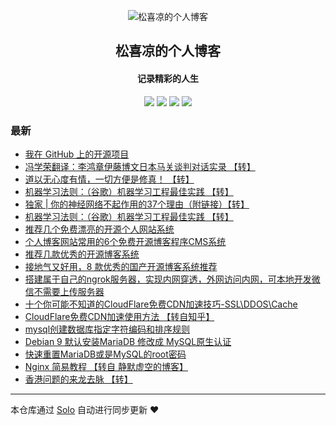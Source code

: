 <p align="center"><img alt="松喜凉的个人博客" src="https://static.b3log.org/images/brand/solo-32.png"></p><h2 align="center">
松喜凉的个人博客
</h2>

<h4 align="center">记录精彩的人生</h4>
<p align="center"><a title="松喜凉的个人博客" target="_blank" href="https://github.com/XiliangSong/solo-blog"><img src="https://img.shields.io/github/last-commit/XiliangSong/solo-blog.svg?style=flat-square&color=FF9900"></a>
<a title="GitHub repo size in bytes" target="_blank" href="https://github.com/XiliangSong/solo-blog"><img src="https://img.shields.io/github/repo-size/XiliangSong/solo-blog.svg?style=flat-square"></a>
<a title="Solo Version" target="_blank" href="https://github.com/b3log/solo/releases"><img src="https://img.shields.io/badge/solo-3.6.3-f1e05a.svg?style=flat-square&color=blueviolet"></a>
<a title="Hits" target="_blank" href="https://github.com/b3log/hits"><img src="https://hits.b3log.org/XiliangSong/solo-blog.svg"></a></p>

### 最新

* [我在 GitHub 上的开源项目](http://xiliang.ml:8080/my-github-repos)
* [冯学荣翻译：李鸿章伊藤博文日本马关谈判对话实录 【转】](http://xiliang.ml:8080/articles/2019/08/05/1564967769355.html)
* [道以无心度有情，一切方便是修真！ 【转】](http://xiliang.ml:8080/articles/2019/08/05/1564967543187.html)
* [机器学习法则：（谷歌）机器学习工程最佳实践 【转】](http://xiliang.ml:8080/articles/2019/08/05/1564967346799.html)
* [独家 | 你的神经网络不起作用的37个理由（附链接）【转】](http://xiliang.ml:8080/articles/2019/08/05/1564967236202.html)
* [机器学习法则：（谷歌）机器学习工程最佳实践 【转】](http://xiliang.ml:8080/articles/2019/08/05/1564966749199.html)
* [推荐几个免费漂亮的开源个人网站系统](http://xiliang.ml:8080/articles/2019/08/04/1564908213769.html)
* [个人博客网站常用的6个免费开源博客程序CMS系统](http://xiliang.ml:8080/articles/2019/08/04/1564908052933.html)
* [推荐几款优秀的开源博客系统](http://xiliang.ml:8080/articles/2019/08/04/1564907987882.html)
* [接地气又好用，8 款优秀的国产开源博客系统推荐](http://xiliang.ml:8080/articles/2019/08/04/1564907928347.html)
* [搭建属于自己的ngrok服务器，实现内网穿透，外网访问内网，可本地开发微信不需要上传服务器](http://xiliang.ml:8080/articles/2019/08/04/1564907835669.html)
* [十个你可能不知道的CloudFlare免费CDN加速技巧-SSL\DDOS\Cache](http://xiliang.ml:8080/articles/2019/08/04/1564907257995.html)
* [CloudFlare免费CDN加速使用方法 【转自知乎】](http://xiliang.ml:8080/articles/2019/08/04/1564907160971.html)
* [mysql创建数据库指定字符编码和排序规则](http://xiliang.ml:8080/articles/2019/08/04/1564907014451.html)
* [Debian 9 默认安装MariaDB  修改成 MySQL原生认证](http://xiliang.ml:8080/articles/2019/08/04/1564906392799.html)
* [快速重置MariaDB或是MySQL的root密码](http://xiliang.ml:8080/articles/2019/08/04/1564905934651.html)
* [Nginx 简易教程 【转自 静默虚空的博客】](http://xiliang.ml:8080/articles/2019/08/04/1564905769436.html)
* [ 香港问题的来龙去脉 【转】](http://xiliang.ml:8080/articles/2019/08/04/1564905517377.html)



---

本仓库通过 [Solo](https://github.com/b3log/solo) 自动进行同步更新 ❤️ 